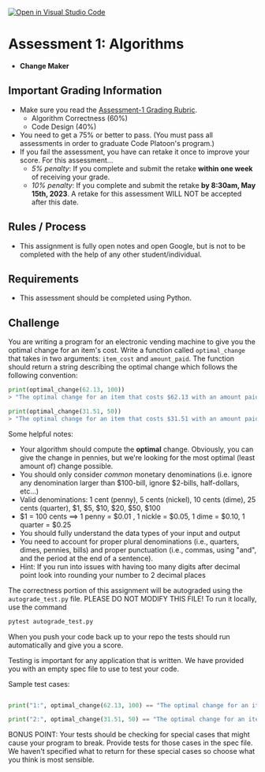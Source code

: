 [![Open in Visual Studio Code](https://classroom.github.com/assets/open-in-vscode-c66648af7eb3fe8bc4f294546bfd86ef473780cde1dea487d3c4ff354943c9ae.svg)](https://classroom.github.com/online_ide?assignment_repo_id=10091491&assignment_repo_type=AssignmentRepo)
# Assessment 1: Algorithms
- **Change Maker**


## Important Grading Information
- Make sure you read the [Assessment-1 Grading Rubric](https://docs.google.com/spreadsheets/d/1CjVoEPvswccsGTU5xc0WLaQ87Ql_mqGSeCEoZhSFyCM/edit?usp=sharing).
  - Algorithm Correctness (60%)
  - Code Design (40%)
- You need to get a 75% or better to pass. (You must pass all assessments in order to graduate Code Platoon's program.)
- If you fail the assessment, you have can retake it once to improve your score. For this assessment... 
  - *5% penalty*: If you complete and submit the retake **within one week** of receiving your grade. 
  - *10% penalty*: If you complete and submit the retake **by 8:30am, May 15th, 2023**. A retake for this assessment WILL NOT be accepted after this date.
  
## Rules / Process
- This assignment is fully open notes and open Google, but is not to be completed with the help of any other student/individual.

## Requirements
- This assessment should be completed using Python.

## Challenge
You are writing a program for an electronic vending machine to give you the optimal change for an item's cost. Write a function called `optimal_change` that takes in two arguments: `item_cost` and `amount_paid`. The function should return a string describing the optimal change which follows the following convention:

```py
print(optimal_change(62.13, 100))
> "The optimal change for an item that costs $62.13 with an amount paid of $100 is 1 $20 bill, 1 $10 bill, 1 $5 bill, 2 $1 bills, 3 quarters, 1 dime, and 2 pennies."

print(optimal_change(31.51, 50))
> "The optimal change for an item that costs $31.51 with an amount paid of $50 is 1 $10 bill, 1 $5 bill, 3 $1 bills, 1 quarter, 2 dimes, and 4 pennies."
```

Some helpful notes:
- Your algorithm should compute the **optimal** change. Obviously, you can give the change in pennies, but we're looking for the most optimal (least amount of) change possible.
- You should only consider *common* monetary denominations (i.e. ignore any denomination larger than $100-bill, ignore $2-bills, half-dollars, etc...)
- Valid denominations: 1 cent (penny), 5 cents (nickel), 10 cents (dime), 25 cents (quarter), $1, $5, $10, $20, $50, $100
- $1 = 100 cents  ==> 1 penny = $0.01 , 1 nickle = $0.05, 1 dime = $0.10, 1 quarter = $0.25
- You should fully understand the data types of your input and output
- You need to account for proper plural denominations (i.e., quarters, dimes, pennies, bills) and proper punctuation (i.e., commas, using "and", and the period at the end of a sentence).
- Hint: If you run into issues with having too many digits after decimal point look into rounding your number to 2 decimal places

The correctness portion of this assignment will be autograded using the `autograde_test.py` file. PLEASE DO NOT MODIFY THIS FILE!
To run it locally, use the command
```sh
pytest autograde_test.py
```
When you push your code back up to your repo the tests should run automatically and give you a score.


Testing is important for any application that is written. We have provided you with an empty spec file to use to test your code.

Sample test cases:
```py

print("1:", optimal_change(62.13, 100) == "The optimal change for an item that costs $62.13 with an amount paid of $100 is 1 $20 bill, 1 $10 bill, 1 $5 bill, 2 $1 bills, 3 quarters, 1 dime, and 2 pennies.")

print("2:", optimal_change(31.51, 50) == "The optimal change for an item that costs $31.51 with an amount paid of $50 is 1 $10 bill, 1 $5 bill, 3 $1 bills, 1 quarter, 2 dimes, and 4 pennies.")

```
BONUS POINT: Your tests should be checking for special cases that might cause your program to break. Provide tests for those cases in the spec file. We haven't specified what to return for these special cases so choose what you think is most sensible. 
